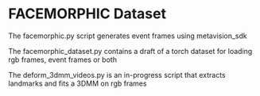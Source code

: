 # FACEMORPHIC Dataset

The facemorphic.py script generates event frames using metavision_sdk

The facemorphic_dataset.py contains a draft of a torch dataset for loading rgb frames, event frames or both

The deform_3dmm_videos.py is an in-progress script that extracts landmarks and fits a 3DMM on rgb frames
